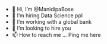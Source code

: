 - 👋 Hi, I’m @ManidipaBose
- 👀 I’m hiring Data Science ppl
- 🌱 I’m working with a global bank
- 💞️ I’m looking to hire you
- 📫 How to reach me ... Ping me here

<!---
ManidipaBose/ManidipaBose is a ✨ special ✨ repository because its `README.md` (this file) appears on your GitHub profile.
You can click the Preview link to take a look at your changes.
--->
